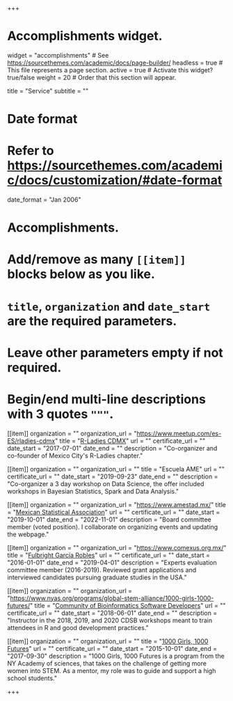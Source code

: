 +++
# Accomplishments widget.
widget = "accomplishments"  # See https://sourcethemes.com/academic/docs/page-builder/
headless = true  # This file represents a page section.
active = true  # Activate this widget? true/false
weight = 20  # Order that this section will appear.

title = "Service"
subtitle = ""

# Date format
#   Refer to https://sourcethemes.com/academic/docs/customization/#date-format
date_format = "Jan 2006"

# Accomplishments.
#   Add/remove as many `[[item]]` blocks below as you like.
#   `title`, `organization` and `date_start` are the required parameters.
#   Leave other parameters empty if not required.
#   Begin/end multi-line descriptions with 3 quotes `"""`.

[[item]]
  organization = ""
  organization_url = "https://www.meetup.com/es-ES/rladies-cdmx"
  title = "[R-Ladies CDMX](https://www.meetup.com/es-ES/rladies-cdmx)"
  url = ""
  certificate_url = ""
  date_start = "2017-07-01"
  date_end = ""
  description = "Co-organizer and co-founder of Mexico City's R-Ladies chapter."

[[item]]
  organization = ""
  organization_url = ""
  title = "Escuela AME"
  url = ""
  certificate_url = ""
  date_start = "2019-09-23"
  date_end = ""
  description = "Co-organizer a 3 day workshop on Data Science, the offer included workshops in Bayesian Statistics, Spark and Data Analysis."


[[item]]
  organization = ""
  organization_url = "https://www.amestad.mx/"
  title = "[Mexican Statistical Association](https://www.amestad.mx/)"
  url = ""
  certificate_url = ""
  date_start = "2019-10-01"
  date_end = "2022-11-01"
  description = "Board committee member (voted position). I collaborate on organizing events and updating the webpage."

[[item]]
  organization = ""
  organization_url = "https://www.comexus.org.mx/"
  title = "[Fulbright García Robles](https://www.comexus.org.mx/)"
  url = ""
  certificate_url = ""
  date_start = "2016-01-01"
  date_end = "2019-04-01"
  description = "Experts evaluation committee member (2016-2019). Reviewed grant applications and interviewed candidates pursuing graduate studies in the USA."

[[item]]
  organization = ""
  organization_url = "https://www.nyas.org/programs/global-stem-alliance/1000-girls-1000-futures/"
  title = "[Community of Bioinformatics Software Developers](https://comunidadbioinfo.github.io/)"
  url = ""
  certificate_url = ""
  date_start = "2018-06-01"
  date_end = ""
  description = "Instructor in the 2018, 2019, and 2020 CDSB workshops meant to train attendees in R and good development practices."
  
[[item]]
  organization = ""
  organization_url = ""
  title = "[1000 Girls, 1000 Futures](https://www.nyas.org/programs/global-stem-alliance/1000-girls-1000-futures/)"
  url = ""
  certificate_url = ""
  date_start = "2015-10-01"
  date_end = "2017-09-30"
  description = "1000 Girls, 1000 Futures is a program from the NY Academy of sciences, that takes on the challenge of getting more women into STEM. As a mentor, my role was to guide and support a high school students."

+++
